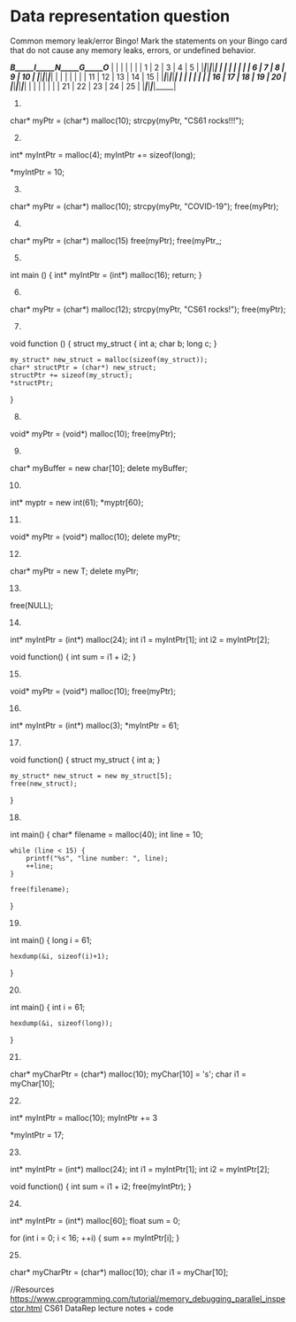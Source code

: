 Data representation question
============================

Common memory leak/error Bingo! Mark the statements on your Bingo card that do not cause any memory leaks, errors, or undefined behavior.

___B_____I_____N_____G_____O___
|     |     |     |     |     |
|  1  |  2  |  3  |  4  |  5  |
|_____|_____|_____|_____|_____|
|     |     |     |     |     |
|  6  |  7  |  8  |  9  | 10  |
|_____|_____|_____|_____|_____|
|     |     |     |     |     |
|  11 |  12 |  13 | 14  |  15 |
|_____|_____|_____|_____|_____|
|     |     |     |     |     |
|  16 |  17 |  18 |  19 |  20 |
|_____|_____|_____|_____|_____|
|     |     |     |     |     |
|  21 |  22 |  23 |  24 |  25 |
|_____|_____|_____|_____|_____|



1.
char* myPtr = (char*) malloc(10);
strcpy(myPtr, "CS61 rocks!!!");


2.
int* myIntPtr = malloc(4);
myIntPtr += sizeof(long);

*myIntPtr = 10;


3.
char* myPtr = (char*) malloc(10);
strcpy(myPtr, "COVID-19");
free(myPtr);


4.
char* myPtr = (char*) malloc(15)
free(myPtr);
free(myPtr_;


5.
int main () {
	int* myIntPtr = (int*) malloc(16);
	return;
}


6.
char* myPtr = (char*) malloc(12); 
strcpy(myPtr, "CS61 rocks!");
free(myPtr);


7.
void function () {
	struct my_struct {
		int a;
		char b;
		long c;
	}

	my_struct* new_struct = malloc(sizeof(my_struct));
	char* structPtr = (char*) new_struct;
	structPtr += sizeof(my_struct);
	*structPtr;
}


8.
void* myPtr = (void*) malloc(10);
free(myPtr);


9.
char* myBuffer = new char[10];
delete myBuffer;


10.
int* myptr = new int(61);
*myptr[60};


11.
void* myPtr = (void*) malloc(10);
delete myPtr;


12.
char* myPtr = new T;
delete myPtr;


13.
free(NULL);


14.
int* myIntPtr = (int*) malloc(24);
int i1 = myIntPtr[1];
int i2 = myIntPtr[2];

void function() {
	int sum = i1 + i2;
}


15.
void* myPtr = (void*) malloc(10);
free(myPtr);


16.
int* myIntPtr = (int*) malloc(3);
*myIntPtr = 61;


17.
void function() {
	struct my_struct {
		int a;
	}
	
	my_struct* new_struct = new my_struct[5];
	free(new_struct);
}


18. 
int main() {
	char* filename = malloc(40);
	int line = 10;
	
	while (line < 15) {
		printf("%s", "line number: ", line);
		++line;
	}
	
	free(filename);
}


19.
int main() {
	long i = 61;
	
	hexdump(&i, sizeof(i)+1);
}


20.
int main() {
	int i = 61;
	
	hexdump(&i, sizeof(long));
}


21.
char* myCharPtr = (char*) malloc(10);
myChar[10] = 's';
char i1 = myChar[10];


22. 
int* myIntPtr = malloc(10);
myIntPtr += 3

*myIntPtr = 17;


23.
int* myIntPtr = (int*) malloc(24);
int i1 = myIntPtr[1];
int i2 = myIntPtr[2];

void function()
{
	int sum = i1 + i2;
	free(myIntPtr);
}


24.
int* myIntPtr = (int*) malloc[60];
float sum = 0;

for (int i = 0; i < 16; ++i) {
  sum += myIntPtr[i];
}


25.
char* myCharPtr = (char*) malloc(10);
char i1 = myChar[10];


//Resources
https://www.cprogramming.com/tutorial/memory_debugging_parallel_inspector.html
CS61 DataRep lecture notes + code
